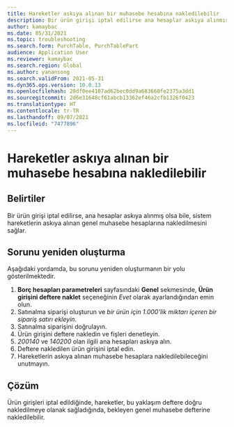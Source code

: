 ```yaml
---
title: Hareketler askıya alınan bir muhasebe hesabına nakledilebilir
description: Bir ürün girişi iptal edilirse ana hesaplar askıya alınmış olsa bile sistem, hareketlerin askıya alınan genel muhasebe hesaplarına nakledilmesini sağlar
author: kamaybac
ms.date: 05/31/2021
ms.topic: troubleshooting
ms.search.form: PurchTable, PurchTablePart
audience: Application User
ms.reviewer: kamaybac
ms.search.region: Global
ms.author: yanansong
ms.search.validFrom: 2021-05-31
ms.dyn365.ops.version: 10.0.13
ms.openlocfilehash: 20df0ee4107ad62bec0dd9a683660fe2375a3dd1
ms.sourcegitcommit: 2d6e31648cf61abcb13362ef46a2cfb1326f0423
ms.translationtype: HT
ms.contentlocale: tr-TR
ms.lasthandoff: 09/07/2021
ms.locfileid: "7477896"
---
```

# <a name="transactions-can-be-posted-to-a-suspended-ledger-account"></a>Hareketler askıya alınan bir muhasebe hesabına nakledilebilir

## <a name="symptoms"></a>Belirtiler

Bir ürün girişi iptal edilirse, ana hesaplar askıya alınmış olsa bile, sistem hareketlerin askıya alınan genel muhasebe hesaplarına nakledilmesini sağlar.

## <a name="reproduce-the-issue"></a>Sorunu yeniden oluşturma

Aşağıdaki yordamda, bu sorunu yeniden oluşturmanın bir yolu gösterilmektedir.

1. **Borç hesapları parametreleri** sayfasındaki **Genel** sekmesinde, **Ürün girişini deftere naklet** seçeneğinin *Evet* olarak ayarlandığından emin olun.
1. Satınalma siparişi oluşturun ve *bir ürün için 1.000'lik miktarı içeren bir sipariş satırı ekleyin*.
1. Satınalma siparişini doğrulayın.
1. Ürün girişini deftere nakledin ve fişleri denetleyin.
1. *200140* ve *140200* olan ilgili ana hesapları askıya alın.
1. Deftere nakledilen ürün girişini iptal edin.
1. Hareketlerin askıya alınan muhasebe hesaplara nakledilebileceğini unutmayın.

## <a name="resolution"></a>Çözüm

Ürün girişleri iptal edildiğinde, hareketler, bu yaklaşım deftere doğru nakledilmeye olanak sağladığında, bekleyen genel muhasebe defterine nakledilebilir.
